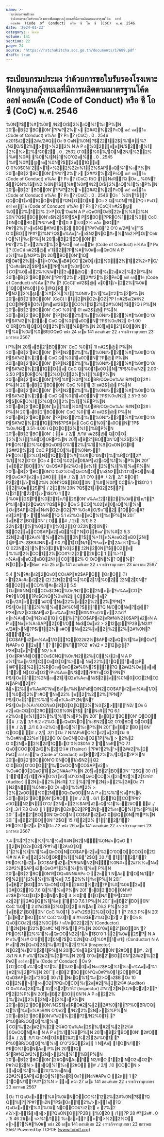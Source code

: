 ```yaml
---
name: >-
  ระเบียบกรมประมง
  ว่าด้วยการขอใบรับรองโรงเพาะฟักอนุบาลกุ้งทะเลที่มีการผลิตตามมาตรฐานโค้ด  ออฟ 
  คอนดัค  (Code  of  Conduct)  หรือ  ซี  โอ  ซี  (CoC)  พ.ศ. 2546
date: '2024-01-23'
category: ง พิเศษ
volume: 141
section: 22
page: 24
source: 'https://ratchakitcha.soc.go.th/documents/17689.pdf'
draft: true
---
```


# ระเบียบกรมประมง ว่าด้วยการขอใบรับรองโรงเพาะฟักอนุบาลกุ้งทะเลที่มีการผลิตตามมาตรฐานโค้ด  ออฟ  คอนดัค  (Code  of  Conduct)  หรือ  ซี  โอ  ซี  (CoC)  พ.ศ. 2546

%0N?$%#%0# /N2O/$2%อQ%1%อP%N 20!ัอB2'BO0N'?P#?2%'> 2##2%2PคO ออ! คอ1ค (Code of Conduct) ห%Aอ ? Pอ ? (CoC) . 0 . 2546 อ201$อํ222#ค/2#QOอ 9 OหN%0N?$2ํ212$%1#%? /N2O/$2%>1>%22% N A P อ%02อหN/$2อ%1 2%%>2%%02 . 0 . 2532 O'0%0%/ON2N/%22% %#%0# %0%/N1%O'02ห%์ . 0 . 2545 %#%0#@ออ%0N?$ํ2ห1Qอ O'0%0$0N/'2>1>%22%2ํ2ห%12%$APอQ%1%อP%N 20!ัอB2'BO0N'?P#?2%'> 2##2%2PคO ออ! คอ1ค (Code of Conduct) ห%Aอ ? Pอ ? (CoC) R/O 1NอR?Q Oอ _ %0N?$?QN%?$/N2 %0N?$%#%0#/N2O/$2%อQ%1%อP%N 20!ัอB2' BO0N'?P#?2%'>2##2%2PคO ออ! คอ1ค (Code of Conduct) ห%Aอ ? Pอ ? (CoC) . 0 . 2546 Oอ ` %0N?$?QQO1ค11QON1?QNOOR Oอ 3 Q%0N?$?Q ì PคO ออ! คอ1ค (Code of Conduct) ห%Aอ ? Pอ ? (CoC)î ห#2$@ %02%12% 2>PO/'Oอ#N A P อQหOROอB22ห%%#2%N 20N'?Q$BO0N'อ$N2$1P$A P$BO?PRO%12%0 CoC 0NOBO?P#?คB'110 3 %02% คAอ BO?P#?2%'>อ$N2#?#2%2 BO?P#?คB"2 O'0 ค/2#'อ"1$ O'0BO?P#?2%N'?Q$ห%Aอ'>อ$N2NO#>%Nอ2>PO/'Oอ# ì Q%1%อP%N 20!ัอB2'BO0N'?P#?2%'>2##2%2PคO ออ! คอ1ค (Code of Conduct) ห%Aอ ? Pอ ? (CoC)î ห#2$@ ห'12?P%#%0#ออQหON A P อ%1%อ/N2P%N 20!ัBO0N'1Q RO#?2%>1>O'0ค/คB#CO'2#O/2%02%12%2>PO/'Oอ#อ$N2$1P$A?P%#%0#O'0 CO%0อ2%%N/#1ํ2ห@Q ì CO%/2อ#2%2P%N 20!ัอB2'BO0N'?P#?2%'>2##2%2PคO ออ! คอ1ค (Code of Conduct) ห%Aอ ? Pอ ? (CoC)î ห#2$@ ค01/>22%%0# 1QON%01 6 @QR ?PN22%@อ%#2%%/%0N#>%1%อ#2%2P%N 20!ัอB2'BO0N' (CoC) ì 12NO2หO2?P î ห#2$ค/2#/N2 CO@PRO%1#อห#2$2CO%1122%2#%0N?$?Q ì P%N 20!ัอB2'BO0N' CoC %01 0î ห#2$@ P%N 20!ัอB2'BO0N' ?PN22%%/%0N#>2%#%0#O'O/ P$#?#2%2อ CoC Q%01ค0ON'?P$%0ห/N2 0-1.00 O'0RO%1QOO2%%1%BP%N 20!ัอB2'BO0N'?P%#%0#%0BR/OQหO หน้า 24 เลม 141 ตอนพิเศษ 22 ง ราชกิจจานุเบกษา 23 มกราคม 2567

ì P%N 20!ัอB2'BO0N' CoC %01 1î ห#2$@ P%N 20!ัอB2'BO0N' ?PN22%%/%0N#>2%#%0#O'O/ P$#?#2%2อ CoC Q%01ค0ON'?P$%0ห/N2 1.01-1.99 O'0RO%1OO2%%1%BP%N 20!ัอB2'BO0N'?P%#%0#%0BR/OQหO ì P%N 20!ัอB2'BO0N' CoC %01 2î ห#2$@ P%N 20!ัอB2'BO0N' ?PN22%%/%0N#>2%#%0#O'O/ P$#?#2%21QOอ CoC Q%01ค0ON'?P$%0ห/N2 2.00-2.50 P$0RO%12%OO2%%1%BP%N 20!ัอB2'BO0N'?P%#%0#%0BR/OQหOห%Aอ R#NO2# ì P%N 20!ัอB2'BO0N' CoC %01 3î ห#2$@ P%N 20!ัอB2'BO0N' ?PN22%%/%0N#>2%#%0#O'O/ P$#?#2%2อ CoC Q%01ค0ON'?P$%0ห/N2 2.51-3.50 P$0RO%12%OO2%%1%BP%N 20!ัอB2'BO0N'อ%#%0#%0BR/OQหOห%Aอ R#NO2# ì P%N 20!ัอB2'BO0N' CoC %01 4î ห#2$@ P%N 20!ัอB2'BO0N' ?PN22%%/%0N#>2%#%0#O'O/ P$#?#2%21Q?N$?P$#อ CoC Q%01ค0ON'?P$ %0ห/N2 3.51-4.00 ì QOO2%%1%BP%N 20!ัอB2'BO0N' ( # ./ 2/ .5/1)î ห#2$@ QOO 2%%1%BOORP%N 20!ัอB2'BO0N'Q%2$2%?PRO%12%%0BQหORO%12%%1%BQหONOR 2##2%2 CoC P$CO%/%0N#>?PRO%12%ON1Q2%#%0#O'0N1%%RO'2# %1%2O'O/ Oอ 4 CO%02ค์0$APคํ2อQ%1%อP%N 20! ั อB2'BO0N' QหO$APคํ2%Oออ%1 2%%/%1%อP%N 20!ัอB2'BO0N'O'0คํ2%OอQหONO1/อ$N2Qํ2O'0BONอ P$QหO$APคํ2อ 2#O # ./ 2/ .1/1 O'0 # ./ 2/ .2/1 RO?P221/>1$2%N 20N'?Q$BO0N' %#%0# 0C$์/>1$O'0 1 2%0#2$ัP / 22?N 20N'?Q$21/์Qํ22$ัP Q2112ํ21/>1$O'0 1 2 %0#2$ัP%0ํ21ห/12$0N'ห%Aอ2ํ212%0#1ห/1?P%1อB2QหON'?Q$RO Oอ 5 CO%02ค์0อQ%1%อ Oอ$APคํ2อNอNO2หO2?P %Oอ#O/$ห'12 1QOอ#? คB2#1> 1NอR?Q 5.1 คํ2%OออQ%1%อP%N 20! ั อB2'BO0N' ( O # ./ 2/ .3/1) 5.2 2ํ2N21%%0ํ21/%02O'02ํ2N20N?$O2อCO$APคํ2อQ%? NOBคค'%%#2 5.3 2ํ2N2ห12Aอ%1%อ2%0N?$%>11ห%AอหO2หBO2N/ @P#?อ2$BR#NN> 90 /11ON/1?Pออห12Aอ%1%อ O'02ํ2N21%%0ํ21/%02 2ํ2N20N?$O2อ %%#2%CO12%CO#?อํ22'2#C 1 %>11 ห%AออหO2หBO2N/CO12% O'O/ON%? Q%? NO>>Bคค' หน้า 25 เลม 141 ตอนพิเศษ 22 ง ราชกิจจานุเบกษา 23 มกราคม 2567

5.4 %?#ออํ22QหOCOอAP#2$APO OอO (1) ห12Aอ#ออํ22 (2) 2ํ2N21%%0ํ21/%02 2ํ2N20N?$O2อCO%1#ออํ22 5.5 OอR#NNOCOอ$CNQ%0ห/N2Cํ2N>ค?ห%AอCO?P#?1/O?Pอ$CNQ%0ห/N2 Cํ2N>ค?Qค/2#>2'อ#O'Nอ22%อ2%22%?PN?P$/Oอ12%%1%อ2#%0N?$1?Q N/OONค?@?P2B/N2CO$APคํ2อห%Aอ1/OR#N#?ค/2#>2#คํ2!้อห%AอOอ'N2/ห21Q Q%?CO$APคํ2อR#N/N20$APคํ2อN A P อNอห%Aอ$AP201/O Nค$Oอคํ2 > 212@?P2B/N2#?ค/2#>N?P$/12%'อ#O'Nอ22%อ2%22%2#%0N?$1?Q CO$APคํ2อห%Aอ1/O1Q022#2%$APคํ2อQ%1%อROอ?N#APอ O ํ2ห 1 ? 1ON/1?P02' #?คํ2 > 212@?P2BQค?1'N2/ 5.6 OอR#NNOCOอ$CNQ%0ห/N22%C%/2อN A P อ%1%อค/2#COอOO%>อ Nอ22%1Q1ห@P @P2%22%ROออQหO2#%0N?$1?Q 2#คํ2%Oอออ 12 NO2หO2?Pห%AอหN/$2?P#?หO2?PN?P$/Oอ12%2Nออ21/์Qํ2ห%AอหN/$2อ%0N0COํ2NO2 NAPอ2#? &>2%์ห%Aอ#C'NหBอ1ค/%NAPอRO/N2CO$APคํ2อห%Aอ1/O%0ํ22%'อ#O'Nอ22% อ2%22%?PN?P$/Oอ12%%1%อห%Aอ#?2N/N?P$/Oอห%Aอ%CONหONOQQ2%%0ํ2>1'N2/ Oอ 6 คํ2อQหOQO2#OO2$%0N?$ 1NอR?Q 6.1 คํ2%Oออ%12%%/%1%อP%N 20! ั อB2'BO0N' QOO # ./ 2/ .1/1 6.2 คํ2%OออQหONO1/อ$N2Qํ2 O'0BO QOO # ./ 2/ .2/1 6.3 คํ2%OออQ%1%อP%N 20! ั อB2'BO0N' QOO # ./ 2/ .3/1 Oอ 7 N#APอRO%1คํ2อ2#Oอ 6 %Oอ#Nอ22%ห'12O'O/ QหONO2หO2?P%/ > 2%2 O'0ํ2N>2%2#1QอO'0%0$0N/'2 1NอR?Q 7.1 QหOCOO0ํ2#2%2!2%์# (Trainer) ?P#?2%'>2##2%2 PคO ออ! คอ1ค (Code of Conduct) ออRํ22%%/O0ํ2P%N 20!ัอB2'BO0N'O'0NO1/อ$N2Qํ2 O'0BOO'0OO'%/QหOONCO$APคํ2อ %Oอ#O0ํ2QหO1ํ2คCN#AอP%N 20!ัอB2'BO0N' "2$Q 30 /1 112/1?PRO%1คํ2อO'02NQหOCO%/2อ#2%2!2%์# (Auditor) ํ2N>2%NอR 7.2 %??Pํ2N>2%2#Oอ 7.1 N2N์%0N#>O'O/ ค0%%#2% > 2%2ค0O%0ํ2N0QหOค0ON A P อ2%%1%อP%N 20!ัอB2'BO0N'2#O # ./ 2/ . 6/1 21QCO?P#?ค0ON2N์O'O/ ํ2N>2%$APคํ2อQ%1%อ2#O # ./ 2/ .3/1 7.3 QหO  1 2NO2หO2?Pํ2N>2%ออQ%1%อP%N 20! ั อB2'BO0N'QหOON CO$APคํ2อO'0@Q0N?$P%N 20! ั อB2'BO0N'"2$Q 15 /1ํ22% 112/1?PRO%1คํ2อ 2#Oอ 7.2 หน้า 26 เลม 141 ตอนพิเศษ 22 ง ราชกิจจานุเบกษา 23 มกราคม 2567

7.4 %?2%%/%1%อR#NN2N์%0N#>QหO  1 2NO2หO2?P#?ห12AอOO '2%%/%1%อQหOONCO$APคํ2อ%2O'0OOCOO0ํ2!2%์# N A P อํ22%OOR%1%B"2$Q 30 /1 112/1?PRO%1คํ2อ CO$APคํ2อ?PR#NN2N์%0N#>2#/%%คNอ 22#2%$APคํ2อQหO#?2%%/%1%อ P%N 20!ัอB2'BO0N'ROQห#NN#APอ O ํ2ห 1 NAอ 1ON/1?P%2'2%%/%1%อ 7.5 2%%1%อP%N 20! ั อB2'BO0N'QหONOR2##2%2?P%#%0#ํ2ห 2#O2$%0N?$?Q 7.6 Q%1%อP%N 20! ั อB2'BO0N'#?อ2$B2%QO2ONNO 3 %01 1ON/1?PCO#?อํ22'2#QQ%1%อ 1?Q 7.6.1 P%N 20! ั อB2'BO0N' CoC %01 2 #?อ2$B2%QO2 6 NAอ 7.6.2 P%N 20! ั อB2'BO0N' CoC %01 3 #?อ2$B2%QO2 1 ? 7.6.3 P%N 20! ั อB2'BO0N' CoC %01 4 #?อ2$B2%QO2 2 ? Oอ 8 QหOCOอํ2/$2%0C$์/ / ห1/หO222?/ (Conductor) 12NNอ22%Oอ#C'N?P$/1 P%N 20O'0อB2'BO0N'?PRO%12%%1%อQหOON2ํ21/>1$O'0 1 2%0#2$ัP N A P อ%/%/# O'01ํ20N?$O'02NQหO%0#1ห/1 (Conductor) N A P อ12NQหO2$%/#2%2!2%์# (Inspector) NO2%/O'0ํ21P%N 20!ัO'0อB2'BO0N'2#O # . 2/ .8/1 N A P อ%112#2%2P%N 20!ั O'0อB2'BO0N'2##2%2 PคO ออ! คอ1ค (Code of Conduct) Oอ 9 O2COอ%1Q%1%อ%02ค์0อNออ2$BQ%1%อห%Aออ%1#2%2P%N 20! ั  อB2'BO0N'QหO#?%012C@Q QหO$APคํ2อ"2$Q 30 /1 NอQ%1%อ2>Qอ2$B Oอ 10 Q2%>1>หO2?PQหOCO%/2อ#2%2!2%์# (Auditor) O'0ห%Aอ2$%/ #2%2!2%์# (Inspector) #?อํ22NO2RQ22?Pํ22%P%N 20!ัอB2'BO0N'N A P อํ22% %/2อ2%ํ2N>2%อP%N 20!ัอB2'BO0N'/N2$1คRO#2%22#%01?P%0BR/OQ Q%1%อห%AอR#N O'0ห2 /N22%ํ2N>2%P%N 20!ัอB2'BO0N'#?#2%2Pํ2/N2%01 ?P%0BR/OQQ%1%อ CO%/2อ#2%2!2%์#O'0ห%Aอ2$%/#2%2!2%์# 0QหOQNAอ N A P อ%1%BP%N 20!ัอB2'BO0N' 2#O # ./ 2/ .9/1 QหONOR2##2%22#%01 ?P%0BR/OQQ%1%อ O'0"2$Qํ2ห 1 NAอ 1ON/1?PRO%1QNAอ P%N 20!ั1Q $1R#N22#2%ํ2N>2%%1%BP%N 20!ัอB2'BO0N'2#QNAอ1'N2/RO 12 NO2หO2?P#?อํ22N > อQ%1%อ2#O # ./ 2/ .10 COCN > อQ%1%อ2#/%%คNอ 22#2%$APคํ2อQ%1%อROอ?NอN#APอ O ํ2ห 1 ? 1ON/1?P#?2%N > อ หน้า 27 เลม 141 ตอนพิเศษ 22 ง ราชกิจจานุเบกษา 23 มกราคม 2567

Oอ 11 QหOอ>?%#%0#NOCO%1122%2#%0N?$?Q Q%??P#?ัห2N?P$/Oอ12%/>>1$ห%Aอ2%ํ2N>2%2#%0N?$?Q QหOอ>?%#%0# NOCO#?อํ22 > 2%2 คํ2/>>1$ออ>?QหONO?P2B %020  /1?P 28 #?2ค# . 0 . `5 46 2#อ ห>%1/1์ %ออ>? >1>%22%O อ>?%#%0# หน้า 28 เลม 141 ตอนพิเศษ 22 ง ราชกิจจานุเบกษา 23 มกราคม 2567 Powered by TCPDF (www.tcpdf.org)
